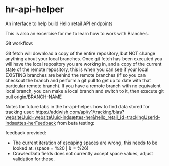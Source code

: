 # hr-api-helper
An interface to help build Hello retail API endpoints

This is also an excercise for me to learn how to work with Branches.

Git workflow:

Git fetch will download a copy of the entire repository, but NOT change anything about your local branches.
Once git fetch has been executed you will have the local repository you are working in, and a copy of the current state of the remote repository, this is when you can see if your local EXISTING branches are behind the remote branches (if so you can checkout the branch and perform a git pull to get up to date with that particular remote branch).
If you have a remote branch with no equivalent local branch, you can make a local branch and switch to it, then execute git pull origin/BRANCH-NAME


Notes for future tabs in the hr-api-helper.
how to find data stored for tracking user: https://addwish.com/api/v1/tracking/bias?websiteUuid=websiteUuid-indsættes-her&hello_retail_id=trackingUserId-indsættes-herFeedback from beta testing:

feedback provided:
- The current iteration of escaping spaces are wrong, this needs to be looked at. (space = %20 | & = %26)
- CrawledData fields does not currently accept space values, adjust validation for these.